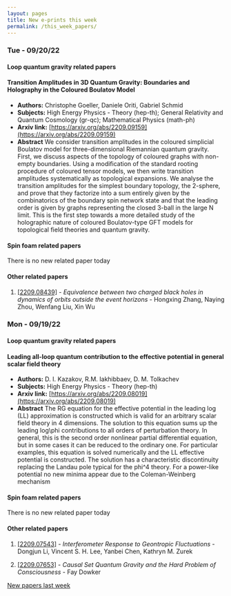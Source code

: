 ```yaml
---
layout: pages
title: New e-prints this week
permalink: /this_week_papers/
---
```




### Tue - 09/20/22

#### Loop quantum gravity related papers

#### **Transition Amplitudes in 3D Quantum Gravity: Boundaries and Holography  in the Coloured Boulatov Model**
 - **Authors:** Christophe Goeller, Daniele Oriti, Gabriel Schmid
 - **Subjects:** High Energy Physics - Theory (hep-th); General Relativity and Quantum Cosmology (gr-qc); Mathematical Physics (math-ph)
 - **Arxiv link:** [https://arxiv.org/abs/2209.09159](https://arxiv.org/abs/2209.09159)
 - **Abstract**
 We consider transition amplitudes in the coloured simplicial Boulatov model for three-dimensional Riemannian quantum gravity. First, we discuss aspects of the topology of coloured graphs with non-empty boundaries. Using a modification of the standard rooting procedure of coloured tensor models, we then write transition amplitudes systematically as topological expansions. We analyse the transition amplitudes for the simplest boundary topology, the 2-sphere, and prove that they factorize into a sum entirely given by the combinatorics of the boundary spin network state and that the leading order is given by graphs representing the closed 3-ball in the large N limit. This is the first step towards a more detailed study of the holographic nature of coloured Boulatov-type GFT models for topological field theories and quantum gravity. 

#### Spin foam related papers

There is no new related paper today 



#### Other related papers

1. [[2209.08439]](https://arxiv.org/abs/2209.08439) - *Equivalence between two charged black holes in dynamics of orbits  outside the event horizons* - Hongxing Zhang, Naying Zhou, Wenfang Liu, Xin Wu



### Mon - 09/19/22

#### Loop quantum gravity related papers

#### **Leading all-loop quantum contribution to the effective potential in  general scalar field theory**
 - **Authors:** D. I. Kazakov, R.M. Iakhibbaev, D. M. Tolkachev
 - **Subjects:** High Energy Physics - Theory (hep-th)
 - **Arxiv link:** [https://arxiv.org/abs/2209.08019](https://arxiv.org/abs/2209.08019)
 - **Abstract**
 The RG equation for the effective potential in the leading log (LL) approximation is constructed which is valid for an arbitrary scalar field theory in 4 dimensions. The solution to this equation sums up the leading log\phi contributions to all orders of perturbation theory. In general, this is the second order nonlinear partial differential equation, but in some cases it can be reduced to the ordinary one. For particular examples, this equation is solved numerically and the LL effective potential is constructed. The solution has a characteristic discontinuity replacing the Landau pole typical for the phi^4 theory. For a power-like potential no new minima appear due to the Coleman-Weinberg mechanism 

#### Spin foam related papers

There is no new related paper today 



#### Other related papers

1. [[2209.07543]](https://arxiv.org/abs/2209.07543) - *Interferometer Response to Geontropic Fluctuations* - Dongjun Li, Vincent S. H. Lee, Yanbei Chen, Kathryn M. Zurek

1. [[2209.07653]](https://arxiv.org/abs/2209.07653) - *Causal Set Quantum Gravity and the Hard Problem of Consciousness* - Fay Dowker






[New papers last week]({{site.url}}/archived/weekly/pre-prints/2022/09/19/archived_weekly_papers.html)
